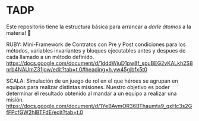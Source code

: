 # TADP

Este repositorio tiene la estructura básica para arrancar a _darle átomos_ a la materia! :rocket:

RUBY: Mini-Framework de Contratos con Pre y Post condiciones para los métodos, variables invariantes y bloques ejecutables antes y despues de cada llamado a un método definido.
https://docs.google.com/document/d/1dddWiuD1pw8f_spuBEG2vKALkh2S8nrb4NAUmZ31jow/edit?tab=t.0#heading=h.yw45gjbfx5t0

SCALA: Simulación de un juego de rol en el que héroes se agrupan en equipos para realizar distintas misiones. Nuestro objetivo es poder determinar el resultado obtenido al mandar a un equipo a realizar una misión.
https://docs.google.com/document/d/1YeBAvmOR36BThaumta9_qxHc3s2GfFPcfGW2hIBTFdE/edit?tab=t.0
